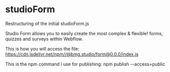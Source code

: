 # studioForm
Restructuring of the initial studioForm.js

Studio Form allows you to easily create the most complex & flexible! forms, quizzes and surveys within Webflow.

This is how you will access the file:
https://cdn.jsdelivr.net/npm//@bmg.studio/form@0.0.0/index.js

This is the npm command i use for publishing:
npm publish --access=public

